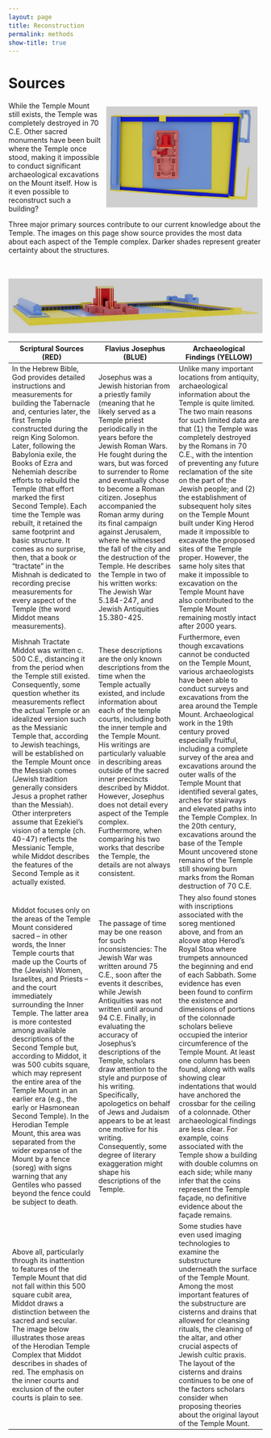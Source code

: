```yaml
---
layout: page
title: Reconstruction
permalink: methods
show-title: true
---
```

# Sources

<img align="right" width="300" height="200" style="margin: 10px !important" src="assets/img/colorcoded2.jpg">
While the Temple Mount still exists, the Temple was completely destroyed in 70 C.E. Other sacred monuments have been built where the Temple once stood, making it impossible to conduct significant archaeological excavations on the Mount itself. How is it even possible to reconstruct such a building? 

Three major primary sources contribute to our current knowledge about the Temple. The images on this page show source provides the most data about each aspect of the Temple complex. Darker shades represent greater certainty about the structures.<br><br><br>


<p  align="center"><img src="assets/img/colorcoded.jpg"></p>

| Scriptural Sources (RED) | Flavius Josephus (BLUE) | Archaeological Findings (YELLOW) |
| --------------- | --------------- | --------------- |
| In the Hebrew Bible, God provides detailed instructions and measurements for building the Tabernacle and, centuries later, the first Temple constructed during the reign King Solomon. Later, following the Babylonia exile, the Books of Ezra and Nehemiah describe efforts to rebuild the Temple (that effort marked the first Second Temple). Each time the Temple was rebuilt, it retained the same footprint and basic structure. It comes as no surprise, then, that a book or “tractate” in the Mishnah is dedicated to recording precise measurements for every aspect of the Temple (the word Middot means measurements).  | Josephus was a Jewish historian from a priestly family (meaning that he likely served as a Temple priest periodically in the years before the Jewish Roman Wars. He fought during the wars, but was forced to surrender to Rome and eventually chose to become a Roman citizen. Josephus accompanied the Roman army during its final campaign against Jerusalem, where he witnessed the fall of the city and the destruction of the Temple. He describes the Temple in two of his written works:  The Jewish War 5.184-247, and Jewish Antiquities 15.380-425. | Unlike many important locations from antiquity, archaeological information about the Temple is quite limited. The two main reasons for such limited data are that (1) the Temple was completely destroyed by the Romans in 70 C.E., with the intention of preventing any future reclamation of the site on the part of the Jewish people; and (2) the establishment of subsequent holy sites on the Temple Mount built under King Herod made it impossible to excavate the proposed sites of the Temple proper. However, the same holy sites that make it impossible to excavation on the Temple Mount have also contributed to the Temple Mount remaining mostly intact after 2000 years.  |
| Mishnah Tractate Middot was written c. 500 C.E., distancing it from the period when the Temple still existed. Consequently, some question whether its measurements reflect the actual Temple or an idealized version such as the Messianic Temple that, according to Jewish teachings, will be established on the Temple Mount once the Messiah comes (Jewish tradition generally considers Jesus a prophet rather than the Messiah). Other interpreters assume that Ezekiel’s vision of a temple (ch. 40-47) reflects the Messianic Temple, while Middot describes the features of the Second Temple as it actually existed.  | These descriptions are the only known descriptions from the time when the Temple actually existed, and include information about each of the temple courts, including both the inner temple and the Temple Mount. His writings are particularly valuable in describing areas outside of the sacred inner precincts described by Middot. However, Josephus does not detail every aspect of the Temple complex. Furthermore, when comparing his two works that describe the Temple, the details are not always consistent.  | Furthermore, even though excavations cannot be conducted on the Temple Mount, various archaeologists have been able to conduct surveys and excavations from the area around the Temple Mount. Archaeological work in the 19th century  proved especially fruitful, including a complete survey of the area and excavations around the outer walls of the Temple Mount that identified several gates, arches for stairways and elevated paths into the Temple Complex. In the 20th century, excavations around the base of the Temple Mount uncovered stone remains of the Temple still showing burn marks from the Roman destruction of 70 C.E. |
| Middot focuses only on the areas of the Temple Mount considered sacred – in other words, the Inner Temple courts that made up the Courts of the (Jewish) Women, Israelites, and Priests – and the court immediately surrounding the Inner Temple. The latter area is more contested among available descriptions of the Second Temple but, according to Middot, it was 500 cubits square, which may represent the entire area of the Temple Mount in an earlier era (e.g., the early or Hasmonean Second Temple). In the Herodian Temple Mount, this area was separated from the wider expanse of the Mount by a fence (soreg) with signs warning that any Gentiles who passed beyond the fence could be subject to death. | The passage of time may be one reason for such inconsistencies: The Jewish War was written around 75 C.E., soon after the events it describes, while Jewish Antiquities was not written until around 94 C.E. Finally, in evaluating the accuracy of Josephus’s descriptions of the Temple, scholars draw attention to the style and purpose of his writing. Specifically, apologetics on behalf of Jews and Judaism appears to be at least one motive for his writing. Consequently, some degree of literary exaggeration might shape his descriptions of the Temple. | They also found stones with inscriptions associated with the soreg mentioned above, and from an alcove atop Herod’s Royal Stoa where trumpets announced the beginning and end of each Sabbath. Some evidence has even been found to confirm the existence and dimensions of portions of the colonnade scholars believe occupied the interior circumference of the Temple Mount. At least one column has been found, along with walls showing clear indentations that would have anchored the crossbar for the ceiling of a colonnade. Other archaeological findings are less clear. For example, coins associated with the Temple show a building with double columns on each side; while many infer that the coins represent the Temple façade, no definitive evidence about the façade remains.  |
| Above all, particularly through its inattention to features of the Temple Mount that did not fall within this 500 square cubit area, Middot draws a distinction between the sacred and secular. The image below illustrates those areas of the Herodian Temple Complex that Middot describes in shades of red. The emphasis on the inner courts and exclusion of the outer courts is plain to see.  | | Some studies have even used imaging technologies to examine the substructure underneath the surface of the Temple Mount. Among the most important features of the substructure are cisterns and drains that allowed for cleansing rituals, the cleaning of the altar, and other crucial aspects of Jewish cultic praxis. The layout of the cisterns and drains continues to be one of the factors scholars consider when proposing theories about the original layout of the Temple Mount. |


